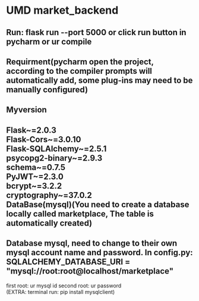 UMD market_backend    
=
Run: flask run --port 5000 or click run button in pycharm or ur compile  
---
Requirment(pycharm open the project, according to the compiler prompts will automatically add, some plug-ins may need to be manually configured)  
---
Myversion  
---
Flask~=2.0.3  
Flask-Cors~=3.0.10  
Flask-SQLAlchemy~=2.5.1  
psycopg2-binary~=2.9.3  
schema~=0.7.5  
PyJWT~=2.3.0  
bcrypt~=3.2.2  
cryptography~=37.0.2  
DataBase(mysql)(You need to create a database locally called marketplace, The table is automatically created)
---
Database mysql, need to change to their own mysql account name and password. In config.py: SQLALCHEMY_DATABASE_URI = "mysql://root:root@localhost/marketplace"  
----
first root: ur mysql id  second root: ur password  
(EXTRA: terminal run: pip install mysqlclient)  



